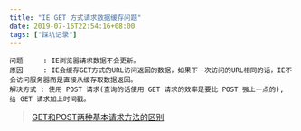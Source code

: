 ```yaml
---
title: "IE GET 方式请求数据缓存问题"
date: 2019-07-16T22:54:16+08:00
tags: ["踩坑记录"]
---
```


```
问题     : IE浏览器请求数据不会更新。
原因     : IE会缓存GET方式的URL访问返回的数据，如果下一次访问的URL相同的话，IE不会访问服务器而是直接从缓存取数据返回。
解决方式 : 使用 POST 请求(查询的话使用 GET 请求的效率是要比 POST 强上一点的), 给 GET 请求加上时间戳。
```
> [GET和POST两种基本请求方法的区别](https://www.cnblogs.com/logsharing/p/8448446.html)
